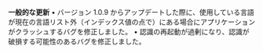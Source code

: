 **一般的な更新**
• バージョン 1.0.9 からアップデートした際に、使用している言語が現在の言語リスト外（インデックス値の点で）にある場合にアプリケーションがクラッシュするバグを修正しました。
• 認識の再起動が過剰になり、認識が破損する可能性のあるバグを修正しました。